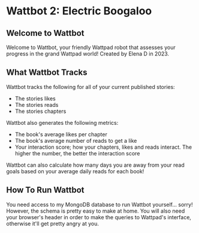 # Wattbot 2: Electric Boogaloo
## Welcome to Wattbot
Welcome to Wattbot, your friendly Wattpad robot that assesses your progress in the grand Wattpad world! 
Created by Elena D in 2023.

## What Wattbot Tracks
Wattbot tracks the following for all of your current published stories:

* The stories likes
* The stories reads
* The stories chapters

Wattbot also generates the following metrics:

* The book's average likes per chapter
* The book's average number of reads to get a like
* Your interaction score; how your chapters, likes and reads interact. The higher the number, the better the interaction score

Wattbot can also calculate how many days you are away from your read goals based on your average daily reads for each book!

## How To Run Wattbot
You need access to my MongoDB database to run Wattbot yourself... sorry! However, the schema is pretty easy to make at home. You will also need your browser's header in order to make the queries to Wattpad's interface, otherwise it'll get pretty angry at you. 